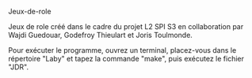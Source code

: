 
Jeux-de-role

Jeux de role créé dans le cadre du projet L2 SPI S3 en collaboration par Wajdi Guedouar, Godefroy Thieulart et Joris Toulmonde.

Pour exécuter le programme, ouvrez un terminal, placez-vous dans le répertoire "Laby" et tapez la commande "make", puis exécutez le fichier "JDR".





